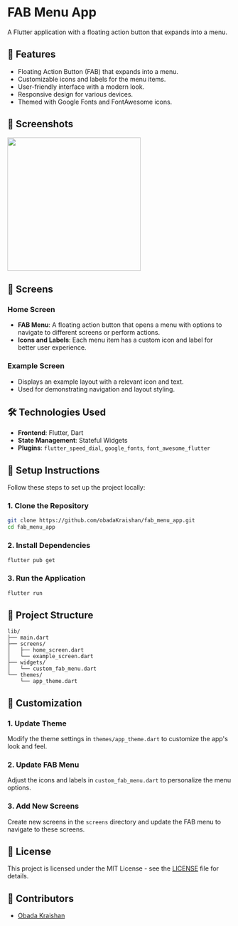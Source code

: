
# FAB Menu App
A Flutter application with a floating action button that expands into a menu.

## 🌟 Features
- Floating Action Button (FAB) that expands into a menu.
- Customizable icons and labels for the menu items.
- User-friendly interface with a modern look.
- Responsive design for various devices.
- Themed with Google Fonts and FontAwesome icons.

## 📸 Screenshots
<img src="screenshots/FABapp.gif" width="300">

## 📱 Screens
### Home Screen
- **FAB Menu**: A floating action button that opens a menu with options to navigate to different screens or perform actions.
- **Icons and Labels**: Each menu item has a custom icon and label for better user experience.

### Example Screen
- Displays an example layout with a relevant icon and text.
- Used for demonstrating navigation and layout styling.

## 🛠️ Technologies Used
- **Frontend**: Flutter, Dart
- **State Management**: Stateful Widgets
- **Plugins**: `flutter_speed_dial`, `google_fonts`, `font_awesome_flutter`

## 📝 Setup Instructions
Follow these steps to set up the project locally:

### 1. Clone the Repository
```bash
git clone https://github.com/obadaKraishan/fab_menu_app.git
cd fab_menu_app
```

### 2. Install Dependencies
```bash
flutter pub get
```

### 3. Run the Application
```bash
flutter run
```

## 📄 Project Structure
```plaintext
lib/
├── main.dart
├── screens/
│   ├── home_screen.dart
│   └── example_screen.dart
├── widgets/
│   └── custom_fab_menu.dart
└── themes/
    └── app_theme.dart
```

## 🎨 Customization
### 1. Update Theme
Modify the theme settings in `themes/app_theme.dart` to customize the app's look and feel.

### 2. Update FAB Menu
Adjust the icons and labels in `custom_fab_menu.dart` to personalize the menu options.

### 3. Add New Screens
Create new screens in the `screens` directory and update the FAB menu to navigate to these screens.

## 📄 License
This project is licensed under the MIT License - see the [LICENSE](LICENSE) file for details.

## 👥 Contributors
- [Obada Kraishan](https://github.com/obadaKraishan)

